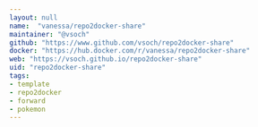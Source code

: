 ```yaml
---
layout: null
name:  "vanessa/repo2docker-share"
maintainer: "@vsoch"
github: "https://www.github.com/vsoch/repo2docker-share"
docker: "https://hub.docker.com/r/vanessa/repo2docker-share"
web: "https://vsoch.github.io/repo2docker-share"
uid: "repo2docker-share"
tags:
- template
- repo2docker
- forward
- pokemon
---
```

